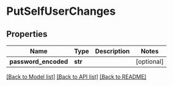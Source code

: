 # PutSelfUserChanges

## Properties
Name | Type | Description | Notes
------------ | ------------- | ------------- | -------------
**password_encoded** | **str** |  | [optional] 

[[Back to Model list]](../README.md#documentation-for-models) [[Back to API list]](../README.md#documentation-for-api-endpoints) [[Back to README]](../README.md)

